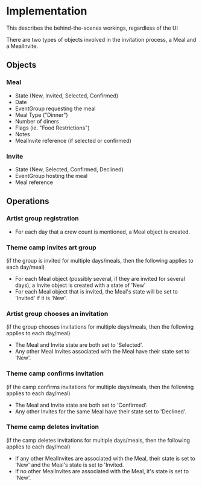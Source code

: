

# Implementation #

This describes the behind-the-scenes workings, regardless of the UI

There are two types of objects involved in the invitation process, a Meal and a MealInvite.

## Objects ##

### Meal ###

  * State (New, Invited, Selected, Confirmed)
  * Date
  * EventGroup requesting the meal
  * Meal Type ("Dinner")
  * Number of diners
  * Flags (ie. "Food Restrictions")
  * Notes
  * MealInvite reference (if selected or confirmed)

### Invite ###

  * State (New, Selected, Confirmed, Declined)
  * EventGroup hosting the meal
  * Meal reference

## Operations ##

### Artist group registration ###

  * For each day that a crew count is mentioned, a Meal object is created.

### Theme camp invites art group ###

(if the group is invited for multiple days/meals, then the following applies to each day/meal)

  * For each Meal object (possibly several, if they are invited for several days), a Invite object is created with a state of 'New'
  * For each Meal object that is invited, the Meal's state will be set to 'Invited' if it is 'New'.

### Artist group chooses an invitation ###

(if the group chooses invitations for multiple days/meals, then the following applies to each day/meal)

  * The Meal and Invite state are both set to 'Selected'.
  * Any other Meal Invites associated with the Meal have their state set to 'New'.

### Theme camp confirms invitation ###

(if the camp confirms invitations for multiple days/meals, then the following applies to each day/meal)

  * The Meal and Invite state are both set to 'Confirmed'.
  * Any other Invites for the same Meal have their state set to 'Declined'.

### Theme camp deletes invitation ###

(if the camp deletes invitations for multiple days/meals, then the following applies to each day/meal)

  * If any other MealInvites are associated with the Meal, their state is set to 'New' and the Meal's state is set to 'Invited.
  * If no other MealInvites are associated with the Meal, it's state is set to 'New'.